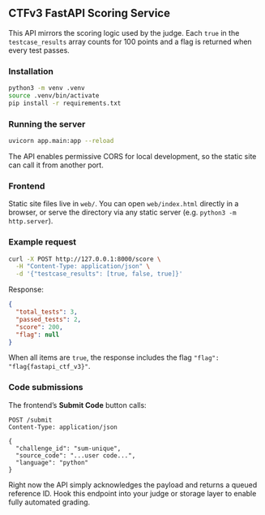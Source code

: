 ## CTFv3 FastAPI Scoring Service

This API mirrors the scoring logic used by the judge. Each `true` in the `testcase_results` array counts for 100 points and a flag is returned when every test passes.

### Installation

```bash
python3 -m venv .venv
source .venv/bin/activate
pip install -r requirements.txt
```

### Running the server

```bash
uvicorn app.main:app --reload
```

The API enables permissive CORS for local development, so the static site can call it from another port.

### Frontend

Static site files live in `web/`. You can open `web/index.html` directly in a browser, or serve the directory via any static server (e.g. `python3 -m http.server`).

### Example request

```bash
curl -X POST http://127.0.0.1:8000/score \
  -H "Content-Type: application/json" \
  -d '{"testcase_results": [true, false, true]}'
```

Response:

```json
{
  "total_tests": 3,
  "passed_tests": 2,
  "score": 200,
  "flag": null
}
```

When all items are `true`, the response includes the flag `"flag": "flag{fastapi_ctf_v3}"`.

### Code submissions

The frontend’s **Submit Code** button calls:

```http
POST /submit
Content-Type: application/json

{
  "challenge_id": "sum-unique",
  "source_code": "...user code...",
  "language": "python"
}
```

Right now the API simply acknowledges the payload and returns a queued reference ID. Hook this endpoint into your judge or storage layer to enable fully automated grading.

